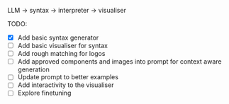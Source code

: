 LLM -> syntax -> interpreter -> visualiser

TODO:

- [x] Add basic syntax generator
- [ ] Add basic visualiser for syntax  
- [ ] Add rough matching for logos  
- [ ] Add approved components and images into prompt for context aware generation  
- [ ] Update prompt to better examples  
- [ ] Add interactivity to the visualiser  
- [ ] Explore finetuning   
